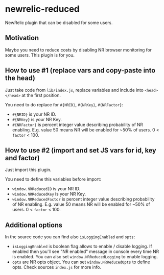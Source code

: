 # newrelic-reduced
NewRelic plugin that can be disabled for some users.

## Motivation
Maybe you need to reduce costs by disabling NR browser monitoring for some users. This plugin is for you.

## How to use #1 (replace vars and copy-paste into the head)
Just take code from `lib/index.js`, replace variables and include into `<head></head>` at the first position.

You need to do replace for `#{NRID}`, `#{NRKey}`, `#{NRFactor}`:
  * `#{NRID}` is your NR ID.
  * `#{NRKey}` is your NR Key.
  * `#{NRFactor}` is percent integer value describing probability of NR enabling. E.g. value 50 means NR will be enabled for ~50% of users. 0 < `factor` < 100.

## How to use #2 (import and set JS vars for id, key and factor)
Just import this plugin.

You need to define this variables before import:
  * `window.NRReducedID` is your NR ID.
  * `window.NRReducedKey` is your NR Key.
  * `window.NRReducedFactor` is percent integer value describing probability of NR enabling. E.g. value 50 means NR will be enabled for ~50% of users. 0 < `factor` < 100.


## Additional options
In the source code you can find also `isLoggingEnabled` and `opts`:
  * `isLoggingEnabled` is boolean flag allows to enable / disable logging. If enabled then you'll see "NR enabled" message in console every time NR is enabled.
  You can also set `window.NRReducedLogging` to enable logging.
  * `opts` are NR opts object. You can set `window.NRReducedOpts` to define opts. Check sources `index.js` for more info.
